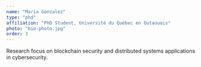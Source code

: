 ```yaml
---
name: "Maria Gonzalez"
type: "phd"
affiliation: "PhD Student, Université du Québec en Outaouais"
photo: "bio-photo.jpg"
order: 3
---
```


Research focus on blockchain security and distributed systems applications in cybersecurity.